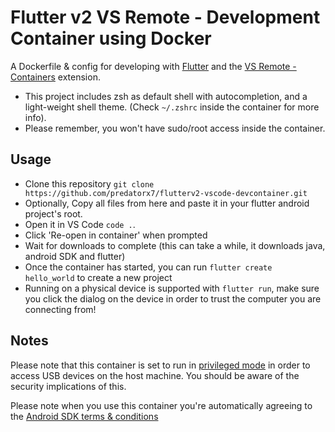# Flutter v2 VS Remote - Development Container using Docker

A Dockerfile & config for developing with [Flutter](https://flutter.dev/) and 
the [VS Remote - Containers](https://code.visualstudio.com/docs/remote/containers) 
extension. 

- This project includes zsh as default shell with autocompletion, and a light-weight shell theme. (Check `~/.zshrc` inside the container for more info).
- Please remember, you won't have sudo/root access inside the container.

## Usage

* Clone this repository `git clone https://github.com/predatorx7/flutterv2-vscode-devcontainer.git`
* Optionally, Copy all files from here and paste it in your flutter android project's root. 
* Open it in VS Code `code .`. 
* Click 'Re-open in container' when prompted
* Wait for downloads to complete (this can take a while, it downloads java, android SDK
and flutter)
* Once the container has started, you can run `flutter create hello_world` to create a 
new project
* Running on a physical device is supported with `flutter run`, make sure you click the 
dialog on the device in order to trust the computer you are connecting from!

## Notes

Please note that this container is set to run in 
[privileged mode](https://docs.docker.com/engine/reference/run/#runtime-privilege-and-linux-capabilities) 
in order to access USB devices on the host machine. You should be aware of the security 
implications of this.

Please note when you use this container you're automatically agreeing to the 
[Android SDK terms & conditions](https://developer.android.com/studio/terms)